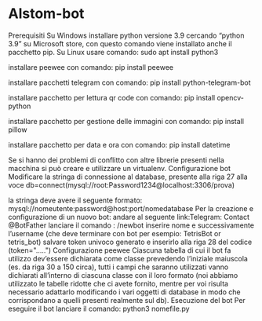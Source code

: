 # Alstom-bot
Prerequisiti
Su Windows installare python versione 3.9 cercando “python 3.9” su Microsoft store, con questo comando viene installato anche il pacchetto pip.
Su Linux usare comando:
sudo apt install python3

installare peewee con comando:
pip install peewee

installare pacchetti telegram con comando:
pip install python-telegram-bot

installare pacchetto per lettura qr code con comando:
pip install opencv-python

installare pacchetto per gestione delle immagini con comando:
pip install pillow

installare pacchetto per data e ora con comando:
pip install datetime


Se si hanno dei problemi di conflitto con altre librerie presenti nella macchina si può creare e utilizzare un virtualenv.
Configurazione bot
Modificare la stringa di connessione al database, presente alla riga 27 alla voce 
db=connect(mysql://root:Password1234@localhost:3306/prova)

la stringa deve avere il seguente formato: 	        mysql://nomeutente:password@host:port/nomedatabase
Per la creazione e configurazione di un nuovo bot:
andare al seguente link:Telegram: Contact @BotFather
lanciare il comando : /newbot
inserire nome e successivamente l’username (che deve terminare con bot  per esempio: TetrisBot or tetris_bot)
salvare token univoco generato e inserirlo alla riga 28 del codice (token=".....")
Configurazione peewee
Ciascuna tabella di cui il bot fa utilizzo dev’essere dichiarata come classe prevedendo l’iniziale maiuscola (es. da riga 30 a 150 circa), tutti i campi che saranno utilizzati vanno dichiarati all’interno di ciascuna classe con il loro formato (noi abbiamo utilizzato le tabelle ridotte che ci avete fornito, mentre per voi risulta necessario adattarlo modificando i vari oggetti di database in modo che corrispondano a quelli presenti realmente sul db).
Esecuzione del bot
Per eseguire il bot lanciare il comando: 
python3 nomefile.py

